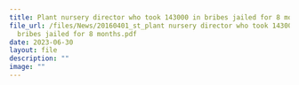 ```yaml
---
title: Plant nursery director who took 143000 in bribes jailed for 8 months
file_url: /files/News/20160401_st_plant nursery director who took 143000 in
  bribes jailed for 8 months.pdf
date: 2023-06-30
layout: file
description: ""
image: ""
---
```


